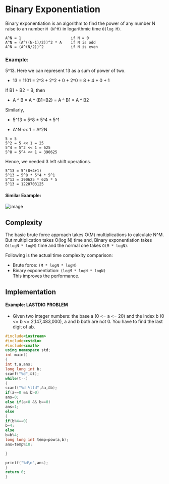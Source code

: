 # Binary Exponentiation
Binary exponentiation is an algorithm to find the power of any number N raise to an number `M (N^M)` in logarithmic time `O(log M)`.

```
A^N = 1                      if N = 0
A^N = (A^((N-1)/2))^2 * A    if N is odd
A^N = (A^(N/2))^2            if N is even
```
### Example:
5^13.
Here we can represent 13 as a sum of power of two.

- 13 = 1101 = 2^3 + 2^2 + 0 + 2^0 = 8 + 4 + 0 + 1

If B1 + B2 = B, then
- A ^ B = A ^ (B1+B2) = A ^ B1 * A ^ B2

Similarly,
- 5^13 = 5^8 * 5^4 * 5^1

- A^N << 1 = A^2N

```
5 = 5
5^2 = 5 << 1 = 25
5^4 = 5^2 << 1 = 625
5^8 = 5^4 << 1 = 390625
```
Hence, we needed 3 left shift operations.

```
5^13 = 5^(8+4+1)
5^13 = 5^8 * 5^4 * 5^1
5^13 = 390625 * 625 * 5
5^13 = ‭1220703125‬
```
#### Similar Example:<br>
![image](https://user-images.githubusercontent.com/56961626/136423559-29fc4e07-f17f-40da-bf15-e7717c4b4f5f.jpg)

## Complexity
The basic brute force approach takes O(M) multiplications to calculate N^M.
But multiplication takes O(log N) time and, Binary exponentiation takes `O(logN * logM)` time and the normal one takes `O(M * logN)`.

Following is the actual time complexity comparison:

- Brute force: `(M * logN * logN)`
- Binary exponentiation: `(logM * logN * logN)`  
 This improves the performance.

## Implementation
#### Example: LASTDIG PROBLEM 
- Given two integer numbers: the base a (0 <= a <= 20) and the index b (0 <= b <= 2,147,483,000), a and b both are not 0. You have to find the last digit of ab.
```cpp
#include<iostream>
#include<cstdio>
#include<cmath>
using namespace std;
int main()
{
int t,a,ans;
long long int b;
scanf("%d",&t);
while(t--)
{
scanf("%d %lld",&a,&b);
if(a==0 && b>0)
ans=0;
else if(a>0 && b==0)
ans=1;
else
{
if(b%4==0)
b=4;
else
b=b%4;
long long int temp=pow(a,b);
ans=temp%10;

}

printf("%d\n",ans);
}
return 0;
}
```
